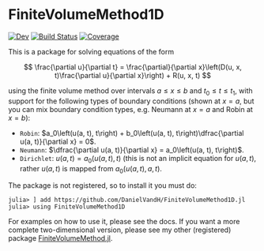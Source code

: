 # FiniteVolumeMethod1D

[![Dev](https://img.shields.io/badge/docs-dev-blue.svg)](https://DanielVandH.github.io/FiniteVolumeMethod1D.jl/dev/)
[![Build Status](https://github.com/DanielVandH/FiniteVolumeMethod1D.jl/actions/workflows/CI.yml/badge.svg?branch=main)](https://github.com/DanielVandH/FiniteVolumeMethod1D.jl/actions/workflows/CI.yml?query=branch%3Amain)
[![Coverage](https://codecov.io/gh/DanielVandH/FiniteVolumeMethod1D.jl/branch/main/graph/badge.svg)](https://codecov.io/gh/DanielVandH/FiniteVolumeMethod1D.jl)

This is a package for solving equations of the form

$$
\frac{\partial u}{\partial t} = \frac{\partial}{\partial x}\left(D(u, x, t)\frac{\partial u}{\partial x}\right) + R(u, x, t)
$$

using the finite volume method over intervals $a \leq x \leq b$ and $t_0 \leq t \leq t_1$, with support for the following types of boundary conditions (shown at $x = a$, but you can mix boundary condition types, e.g. Neumann at $x=a$ and Robin at $x=b$):

- `Robin`: $a_0\left(u(a, t), t\right) + b_0\left(u(a, t), t\right)\dfrac{\partial u(a, t)}{\partial x} = 0$.
- `Neumann`: $\dfrac{\partial u(a, t)}{\partial x} = a_0\left(u(a, t), t\right)$.
- `Dirichlet`: $u(a, t) = a_0\left(u(a, t), t\right)$ (this is not an implicit equation for $u(a, t)$, rather $u(a, t)$ is mapped from $a_0\left(u(a, t), a, t\right)$.

The package is not registered, so to install it you must do:

```julia-repl
julia> ] add https://github.com/DanielVandH/FiniteVolumeMethod1D.jl
julia> using FiniteVolumeMethod1D
```

For examples on how to use it, please see the docs. If you want a more complete two-dimensional version, please see my other (registered) package [FiniteVolumeMethod.jl](https://github.com/DanielVandH/FiniteVolumeMethod.jl).
